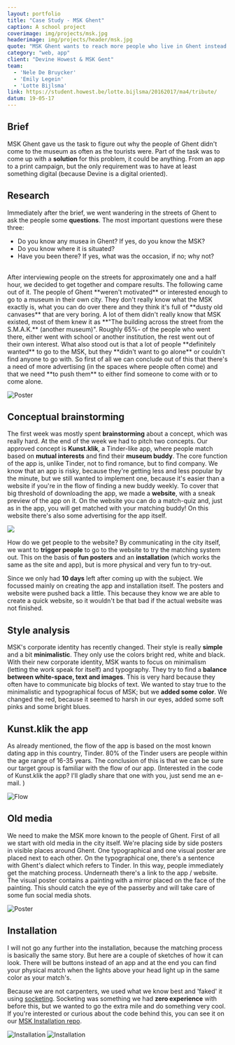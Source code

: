 ```yaml
---
layout: portfolio
title: "Case Study - MSK Ghent"
caption: A school project
coverimage: img/projects/msk.jpg
headerimage: img/projects/header/msk.jpg
quote: "MSK Ghent wants to reach more people who live in Ghent instead of tourists."
category: "web, app"
client: "Devine Howest & MSK Gent"
team:
  - 'Nele De Bruycker'
  - 'Emily Legein'
  - 'Lotte Bijlsma'
link: https://student.howest.be/lotte.bijlsma/20162017/ma4/tribute/
datum: 19-05-17
---
```


## Brief

MSK Ghent gave us the task to figure out why the people of Ghent didn't come to the museum as often as the tourists were. Part of the task was to come up with a **solution** for this problem, it could be anything. From an app to a print campaign, but the only requirement was to have at least something digital (because Devine is a digital oriented).

## Research

Immediately after the brief, we went wandering in the streets of Ghent to ask the people some **questions**. The most important questions were these three:  

- Do you know any musea in Ghent? If yes, do you know the MSK?
- Do you know where it is situated?
- Have you been there? If yes, what was the occasion, if no; why not?

<br/>
After interviewing people on the streets for approximately one and a half hour, we decided to get together and compare results. The following came out of it. The people of Ghent **weren't motivated** or interested enough to go to a museum in their own city. They don't really know what the MSK exactly is, what you can do over there and they think it's full of **dusty old canvases** that are very boring. A lot of them didn't really know that MSK existed, most of them knew it as **"The building across the street from the S.M.A.K.** (another museum)". Roughly 65%- of the people who went there, either went with school or another institution, the rest went out of their own interest. What also stood out is that a lot of people **definitely wanted** to go to the MSK, but they **didn't want to go alone** or couldn't find anyone to go with. So first of all we can conclude out of this that there's a need of more advertising (in the spaces where people often come) and that we need **to push them** to either find someone to come with or to come alone.

![Poster](http://res.cloudinary.com/lottebijlsma/image/upload/q_70/v1504619670/Portfolio/MAIV%20MSK%20Ghent/kuupe.jpg)

## Conceptual brainstorming
The first week was mostly spent **brainstorming** about a concept, which was really hard. At the end of the week we had to pitch two concepts. Our approved concept is **Kunst.klik**, a Tinder-like app, where people match based on **mutual interests** and find their **museum buddy**. The core function of the app is, unlike Tinder, not to find romance, but to find company. We know that an app is risky, because they're getting less and less popular by the minute, but we still wanted to implement one, because it's easier than a website if you're in the flow of finding a new buddy weekly. To cover that big threshold of downloading the app, we made a **website**, with a sneak preview of the app on it. On the website you can do a match-quiz and, just as in the app, you will get matched with your matching buddy! On this website there's also some advertising for the app itself.

<img src='../../../../../../../img/projects/gif/kunstklik.gif' />


How do we get people to the website? By communicating in the city itself, we want to **trigger people** to go to the website to try the matching system out. This on the basis of **fun posters** and an **installation** (which works the same as the site and app), but is more physical and very fun to try-out.

Since we only had **10 days** left after coming up with the subject. We focussed mainly on creating the app and installation itself. The posters and website were pushed back a little. This because they know we are able to create a quick website, so it wouldn't be that bad if the actual website was not finished.

## Style analysis

MSK's corporate identity has recently changed. Their style is really **simple** and a bit **minimalistic**. They only use the colors bright red, white and black. With their new corporate identity, MSK wants to focus on minimalism (letting the work speak for itself) and typography. They try to find a **balance between white-space, text and images**. This is very hard because they often have to communicate big blocks of text. We wanted to stay true to the minimalistic and typographical focus of MSK; but we **added some color**. We changed the red, because it seemed to harsh in our eyes, added some soft pinks and some bright blues.

## Kunst.klik the app

As already mentioned, the flow of the app is based on the most known dating app in this country, Tinder. 80% of the Tinder users are people within the age range of 16-35 years. The conclusion of this is that we can be sure our target group is familiar with the flow of our app. (Interested in the code of Kunst.klik the app? I'll gladly share that one with you, just send me an e-mail.
)

![Flow](http://res.cloudinary.com/lottebijlsma/image/upload/q_70/v1504620079/Portfolio/MAIV%20MSK%20Ghent/flow.png)

## Old media

We need to make the MSK more known to the people of Ghent. First of all we start with old media in the city itself. We're placing side by side posters in visible places around Ghent. One typographical and one visual poster are placed next to each other. On the typographical one, there's a sentence with Ghent's dialect which refers to Tinder. In this way, people immediately get the matching process. Underneath there's a link to the app / website. The visual poster contains a painting with a mirror placed on the face of the painting. This should catch the eye of the passerby and will take care of some fun social media shots.

![Poster](http://res.cloudinary.com/lottebijlsma/image/upload/q_70/v1504620673/Portfolio/MAIV%20MSK%20Ghent/poster.png)

## Installation
I will not go any further into the installation, because the matching process is basically the same story. But here are a couple of sketches of how it can look. There will be buttons instead of an app and at the end you can find your physical match when the lights above your head light up in the same color as your match's.

Because we are not carpenters, we used what we know best and 'faked' it using [socketing](https://damp-tundra-98852.herokuapp.com/). Socketing was something we had **zero experience** with before this, but we wanted to go the extra mile and do something very cool. If you're interested or curious about the code behind this, you can see it on our [MSK Installation repo](https://github.com/NeleDB/MSK-Installation).

![Installation](http://res.cloudinary.com/lottebijlsma/image/upload/q_70/v1504620892/Portfolio/MAIV%20MSK%20Ghent/schets-installatie-1.jpg)
![Installation](http://res.cloudinary.com/lottebijlsma/image/upload/q_70/v1504621025/Portfolio/MAIV%20MSK%20Ghent/schets-installatie-2.jpg)
